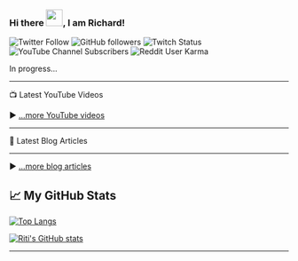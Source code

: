 <!--
**iRitiLopes/iRitiLopes** is a ✨ _special_ ✨ repository because its `README.md` (this file) appears on your GitHub profile.
-->

### Hi there <img src="https://raw.githubusercontent.com/MartinHeinz/MartinHeinz/master/wave.gif" width="30px">, I am Richard!

![Twitter Follow](https://img.shields.io/twitter/follow/ritizera?style=social)
![GitHub followers](https://img.shields.io/github/followers/iRitiLopes?style=social)
![Twitch Status](https://img.shields.io/twitch/status/fenr1rdota?style=social)
![YouTube Channel Subscribers](https://img.shields.io/youtube/channel/subscribers/UCrQqCIJjC_LEkEc1Qb2hZMA?style=social)
![Reddit User Karma](https://img.shields.io/reddit/user-karma/link/iMask95?style=social)


In progress...

---

📺 Latest YouTube Videos

<!-- YOUTUBE-VIDEOS-LIST:START -->
<!-- YOUTUBE-VIDEOS-LIST:END -->


▶ [...more YouTube videos](https://www.youtube.com/channel/UCrQqCIJjC_LEkEc1Qb2hZMA?sub_confirmation=1)

---

📘 Latest Blog Articles

<!-- BLOG-POST-LIST:START -->
<!-- BLOG-POST-LIST:END -->

---

▶ [...more blog articles](https://linkedin.com/richardcruzlopes)


## &#x1f4c8; My GitHub Stats

[![Top Langs](https://github-readme-stats.vercel.app/api/top-langs/?username=iRitiLopes&hide=java,html,css&theme=radical)](https://github.com/anuraghazra/github-readme-stats)

[![Riti's GitHub stats](https://github-readme-stats.vercel.app/api?username=iRitiLopes&theme=radical)](https://github.com/anuraghazra/github-readme-stats)

---

